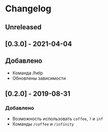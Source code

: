 # Changelog

## Unreleased

## [0.3.0] - 2021-04-04

## Добавлено
* Команда /help
* Обновлены зависимости

## [0.2.0] - 2019-08-31

### Добавлено
* Возможность использовать `coffee`, `?` и `inf`
* Команды `/coffee` и `/infinity`
